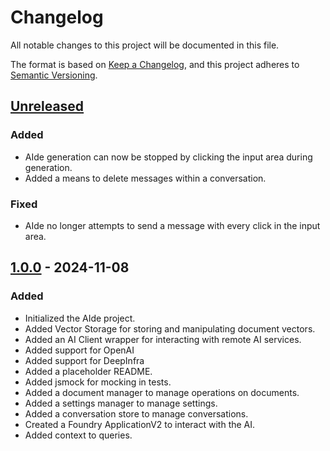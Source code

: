 # Changelog

All notable changes to this project will be documented in this file.

The format is based on [Keep a Changelog](https://keepachangelog.com/en/1.1.0/),
and this project adheres to [Semantic Versioning](https://semver.org/spec/v2.0.0.html).

## [Unreleased](https://github.com/nivthefox/foundryvtt-aide)
### Added
- AIde generation can now be stopped by clicking the input area during generation.
- Added a means to delete messages within a conversation.

### Fixed
- AIde no longer attempts to send a message with every click in the input area.

## [1.0.0](https://github.com/nivthefox/foundryvtt-aide/releases/tag/1.0.0) - 2024-11-08
### Added
- Initialized the AIde project.
- Added Vector Storage for storing and manipulating document vectors.
- Added an AI Client wrapper for interacting with remote AI services.
- Added support for OpenAI
- Added support for DeepInfra
- Added a placeholder README.
- Added jsmock for mocking in tests.
- Added a document manager to manage operations on documents.
- Added a settings manager to manage settings.
- Added a conversation store to manage conversations.
- Created a Foundry ApplicationV2 to interact with the AI.
- Added context to queries.
